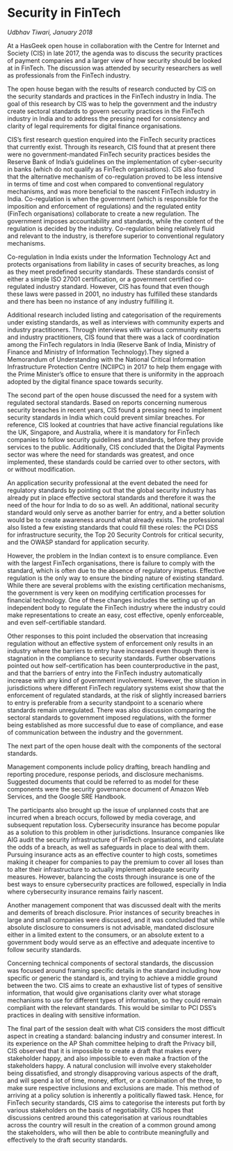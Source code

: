 # Security in FinTech

_Udbhav Tiwari, January 2018_

At a HasGeek open house in collaboration with the Centre for Internet and Society \(CIS\) in late 2017, the agenda was to discuss the security practices of payment companies and a larger view of how security should be looked at in FinTech. The discussion was attended by security researchers as well as professionals from the FinTech industry.

The open house began with the results of research conducted by CIS on the security standards and practices in the FinTech industry in India. The goal of this research by CIS was to help the government and the industry create sectoral standards to govern security practices in the FinTech industry in India and to address the pressing need for consistency and clarity of legal requirements for digital finance organisations.

CIS’s first research question enquired into the FinTech security practices that currently exist. Through its research, CIS found that at present there were no government-mandated FinTech security practices besides the Reserve Bank of India’s guidelines on the implementation of cyber-security in banks \(which do not qualify as FinTech organisations\). CIS also found that the alternative mechanism of co-regulation proved to be less intensive in terms of time and cost when compared to conventional regulatory mechanisms, and was more beneficial to the nascent FinTech industry in India. Co-regulation is when the government \(which is responsible for the imposition and enforcement of regulations\) and the regulated entity \(FinTech organisations\) collaborate to create a new regulation. The government imposes accountability and standards, while the content of the regulation is decided by the industry. Co-regulation being relatively fluid and relevant to the industry, is therefore superior to conventional regulatory mechanisms.

Co-regulation in India exists under the Information Technology Act and protects organisations from liability in cases of security breaches, as long as they meet predefined security standards. These standards consist of either a simple ISO 27001 certification, or a government certified co-regulated industry standard. However, CIS has found that even though these laws were passed in 2001, no industry has fulfilled these standards and there has been no instance of any industry fulfilling it.

Additional research included listing and categorisation of the requirements under existing standards, as well as interviews with community experts and industry practitioners. Through interviews with various community experts and industry practitioners, CIS found that there was a lack of coordination among the FinTech regulators in India \(Reserve Bank of India, Ministry of Finance and Ministry of Information Technology\).They signed a Memorandum of Understanding with the National Critical Information Infrastructure Protection Centre \(NCIIPC\) in 2017 to help them engage with the Prime Minister’s office to ensure that there is uniformity in the approach adopted by the digital finance space towards security.

The second part of the open house discussed the need for a system with regulated sectoral standards. Based on reports concerning numerous security breaches in recent years, CIS found a pressing need to implement security standards in India which could prevent similar breaches. For reference, CIS looked at countries that have active financial regulations like the UK, Singapore, and Australia, where it is mandatory for FinTech companies to follow security guidelines and standards, before they provide services to the public. Additionally, CIS concluded that the Digital Payments sector was where the need for standards was greatest, and once implemented, these standards could be carried over to other sectors, with or without modification.

An application security professional at the event debated the need for regulatory standards by pointing out that the global security industry has already put in place effective sectoral standards and therefore it was the need of the hour for India to do so as well. An additional, national security standard would only serve as another barrier for entry, and a better solution would be to create awareness around what already exists. The professional also listed a few existing standards that could fill these roles: the PCI DSS for infrastructure security, the Top 20 Security Controls for critical security, and the OWASP standard for application security.

However, the problem in the Indian context is to ensure compliance. Even with the largest FinTech organisations, there is failure to comply with the standard, which is often due to the absence of regulatory impetus. Effective regulation is the only way to ensure the binding nature of existing standard. While there are several problems with the existing certification mechanisms, the government is very keen on modifying certification processes for financial technology. One of these changes includes the setting up of an independent body to regulate the FinTech industry where the industry could make representations to create an easy, cost effective, openly enforceable, and even self-certifiable standard.

Other responses to this point included the observation that increasing regulation without an effective system of enforcement only results in an industry where the barriers to entry have increased even though there is stagnation in the compliance to security standards. Further observations pointed out how self-certification has been counterproductive in the past, and that the barriers of entry into the FinTech industry automatically increase with any kind of government involvement. However, the situation in jurisdictions where different FinTech regulatory systems exist show that the enforcement of regulated standards, at the risk of slightly increased barriers to entry is preferable from a security standpoint to a scenario where standards remain unregulated. There was also discussion comparing the sectoral standards to government imposed regulations, with the former being established as more successful due to ease of compliance, and ease of communication between the industry and the government.

The next part of the open house dealt with the components of the sectoral standards.

Management components include policy drafting, breach handling and reporting procedure, response periods, and disclosure mechanisms. Suggested documents that could be referred to as model for these components were the security governance document of Amazon Web Services, and the Google SRE Handbook.

The participants also brought up the issue of unplanned costs that are incurred when a breach occurs, followed by media coverage, and subsequent reputation loss. Cybersecurity insurance has become popular as a solution to this problem in other jurisdictions. Insurance companies like AIG audit the security infrastructure of FinTech organisations, and calculate the odds of a breach, as well as safeguards in place to deal with them. Pursuing insurance acts as an effective counter to high costs, sometimes making it cheaper for companies to pay the premium to cover all loses than to alter their infrastructure to actually implement adequate security measures. However, balancing the costs through insurance is one of the best ways to ensure cybersecurity practices are followed, especially in India where cybersecurity insurance remains fairly nascent.

Another management component that was discussed dealt with the merits and demerits of breach disclosure. Prior instances of security breaches in large and small companies were discussed, and it was concluded that while absolute disclosure to consumers is not advisable, mandated disclosure either in a limited extent to the consumers, or an absolute extent to a government body would serve as an effective and adequate incentive to follow security standards.

Concerning technical components of sectoral standards, the discussion was focused around framing specific details in the standard including how specific or generic the standard is, and trying to achieve a middle ground between the two. CIS aims to create an exhaustive list of types of sensitive information, that would give organisations clarity over what storage mechanisms to use for different types of information, so they could remain compliant with the relevant standards. This would be similar to PCI DSS’s practices in dealing with sensitive information.

The final part of the session dealt with what CIS considers the most difficult aspect in creating a standard: balancing industry and consumer interest. In its experience on the AP Shah committee helping to draft the Privacy bill, CIS observed that it is impossible to create a draft that makes every stakeholder happy, and also impossible to even make a fraction of the stakeholders happy. A natural conclusion will involve every stakeholder being dissatisfied, and strongly disapproving various aspects of the draft, and will spend a lot of time, money, effort, or a combination of the three, to make sure respective inclusions and exclusions are made. This method of arriving at a policy solution is inherently a politically flawed task. Hence, for FinTech security standards, CIS aims to categorise the interests put forth by various stakeholders on the basis of negotiability. CIS hopes that discussions centred around this categorisation at various roundtables across the country will result in the creation of a common ground among the stakeholders, who will then be able to contribute meaningfully and effectively to the draft security standards.

